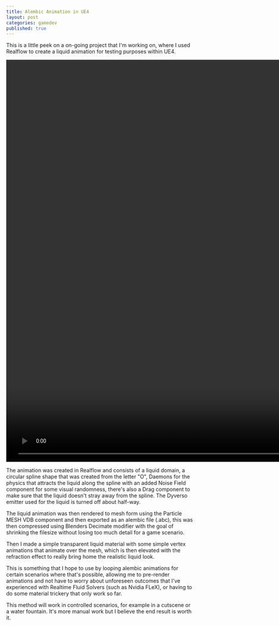 ```yaml
---
title: Alembic Animation in UE4
layout: post
categories: gamedev
published: true
---
```


This is a little peek on a on-going project that I'm working on, where I used Realflow to create a liquid animation for testing purposes within UE4.

<video width="1920px" height="1080px" controls loop muted controlsList="nodownload">
    <source src="/assets/video/gamedev/AlembicFluidUE4.mp4" type="video/mp4">
    <source src="/assets/video/gamedev/AlembicFluidUE4.ogg" type="video/ogg">
</video>

The animation was created in Realflow and consists of a liquid domain, a circular spline shape that was created from the letter "O", Daemons for the physics that attracts the liquid along the spline with an added Noise Field component for some visual randomness, there's also a Drag component to make sure that the liquid doesn't stray away from the spline. The Dyverso emitter used for the liquid is turned off about half-way. 

The liquid animation was then rendered to mesh form using the Particle MESH VDB component and then exported as an alembic file (.abc), this was then compressed using Blenders Decimate modifier with the goal of shrinking the filesize without losing too much detail for a game scenario.

Then I made a simple transparent liquid material with some simple vertex animations that animate over the mesh, which is then elevated with the refraction effect to really bring home the realistic liquid look.

This is something that I hope to use by looping alembic animations for certain scenarios where that's possible, allowing me to pre-render animations and not have to worry about unforeseen outcomes that I've experienced with Realtime Fluid Solvers (such as Nvidia FLeX), or having to do some material trickery that only work so far.

This method will work in controlled scenarios, for example in a cutscene or a water fountain. It's more manual work but I believe the end result is worth it.